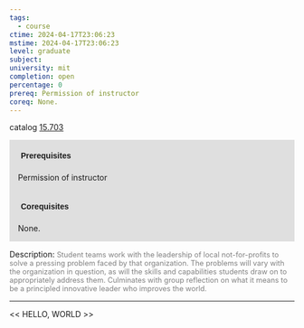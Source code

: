```yaml
---
tags:
  - course
ctime: 2024-04-17T23:06:23
mstime: 2024-04-17T23:06:23
level: graduate
subject: 
university: mit
completion: open
percentage: 0
prereq: Permission of instructor
coreq: None.
---
```


catalog [15.703](http://student.mit.edu/catalog/m15c.html#15.703)

<span style="display: block; padding: 15px; background-color: rgb(100, 100, 100, 0.2);"><font id="m_prereq1232_0" style="display: block; font-family: Arial, sans-serif; font-weight: bold; padding: 5px">Prerequisites</font><br><span id="prereq1232_0">Permission of instructor</span></span>
<span style="display: block; padding: 15px; background-color: rgb(100, 100, 100, 0.2);"><font id="m_coreq1232_0" style="display: block; font-family: Arial, sans-serif; font-weight: bold; padding: 5px">Corequisites</font><br><span id="coreq1232_0">None.</span></span>

<font style="">Description:</font>
<font style="color: grey; font-size: 0.8rem;">Student teams work with the leadership of local not-for-profits to solve a pressing problem faced by that organization. The problems will vary with the organization in question, as will the skills and capabilities students draw on to appropriately address them. Culminates with group reflection on what it means to be a principled innovative leader who improves the world.</font>



---

<< HELLO, WORLD >>
